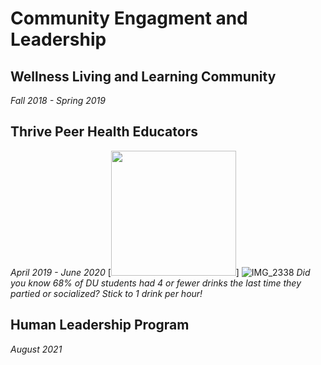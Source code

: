 # Community Engagment and Leadership
## Wellness Living and Learning Community
<i>Fall 2018 - Spring 2019</i>
## Thrive Peer Health Educators
<i>April 2019 - June 2020</i>
[<img src="https://user-images.githubusercontent.com/91146906/151018455-c85f1384-062c-466b-ac52-d338eb03a261.jpg" height="200"/>]
![IMG_2338](https://user-images.githubusercontent.com/91146906/151018455-c85f1384-062c-466b-ac52-d338eb03a261.jpg)
<i>Did you know 68% of DU students had 4 or fewer drinks the last time they partied or socialized? Stick to 1 drink per hour!</i>
## Human Leadership Program
<i>August 2021</i>
